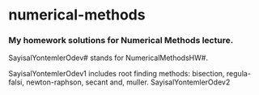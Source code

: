 # numerical-methods
### My homework solutions for Numerical Methods lecture.

SayisalYontemlerOdev# stands for NumericalMethodsHW#.  

SayisalYontemlerOdev1 includes root finding methods: bisection, regula-falsi, newton-raphson, secant and, muller.
SayisalYontemlerOdev2 
